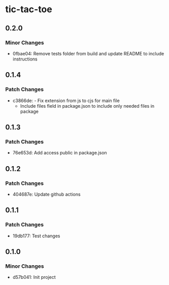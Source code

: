 # tic-tac-toe

## 0.2.0

### Minor Changes

- 0fbae04: Remove tests folder from build and update README to include instructions

## 0.1.4

### Patch Changes

- c3866de: - Fix extension from js to cjs for main file
  - Include files field in package.json to include only needed files in package

## 0.1.3

### Patch Changes

- 76e653d: Add access public in package.json

## 0.1.2

### Patch Changes

- 404687e: Update github actions

## 0.1.1

### Patch Changes

- 19db177: Test changes

## 0.1.0

### Minor Changes

- d57b041: Init project
